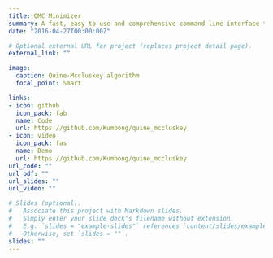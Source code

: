 ```yaml
---
title: QMC Minimizer
summary: A fast, easy to use and comprehensive command line interface tool for minimization of boolean circuits/functions based on the Quine–McCluskey algorithm.
date: "2016-04-27T00:00:00Z"

# Optional external URL for project (replaces project detail page).
external_link: ""

image:
  caption: Quine-Mccluskey algorithm
  focal_point: Smart

links:
- icon: github
  icon_pack: fab
  name: Code
  url: https://github.com/Kumbong/quine_mccluskey
- icon: video
  icon_pack: fas
  name: Demo
  url: https://github.com/Kumbong/quine_mccluskey
url_code: ""
url_pdf: ""
url_slides: ""
url_video: ""

# Slides (optional).
#   Associate this project with Markdown slides.
#   Simply enter your slide deck's filename without extension.
#   E.g. `slides = "example-slides"` references `content/slides/example-slides.md`.
#   Otherwise, set `slides = ""`.
slides: ""
---
```

